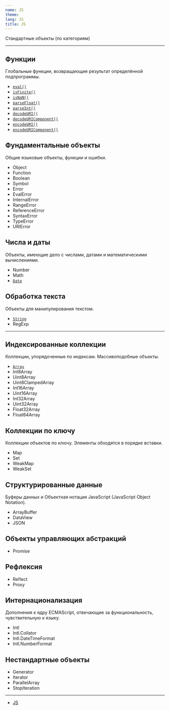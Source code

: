 ```yaml
---
name: JS
theme:
lang: JS
title: JS
---
```


Стандартные объекты (по категориям)

---

## Функции

Глобальные функции, возвращающие результат определённой подпрограммы.

- [`eval()`](/js/eval/)
- [`isFinite()`](/js/isfinite/)
- [`isNaN()`](/js/isnan/)
- [`parseFloat()`](/js/parsefloat/)
- [`parseInt()`](/js/parseint/)
- [`decodeURI()`](/js/decodeuri/)
- [`decodeURIComponent()`](/js/decodeuricomponent/)
- [`encodeURI()`](/js/encodeuri/)
- [`encodeURIComponent()`](/js/encodeuricomponent/)

## Фундаментальные объекты

Общие языковые объекты, функции и ошибки.

- Object
- Function
- Boolean
- Symbol
- Error
- EvalError
- InternalError
- RangeError
- ReferenceError
- SyntaxError
- TypeError
- URIError

## Числа и даты

Объекты, имеющие дело с числами, датами и математическими вычислениями.

- Number
- Math
- [`Date`](/js/date)

## Обработка текста

Объекты для манипулирования текстом.

- [`String`](/js/string)
- RegExp

---

## Индексированные коллекции

Коллекции, упорядоченные по индексам. Массивоподобные объекты.

- [`Array`](/js/array)
- Int8Array
- Uint8Array
- Uint8ClampedArray
- Int16Array
- Uint16Array
- Int32Array
- Uint32Array
- Float32Array
- Float64Array

## Коллекции по ключу

Коллекции объектов по ключу. Элементы обходятся в порядке вставки.

- Map
- Set
- WeakMap
- WeakSet

## Структурированные данные

Буферы данных и Объектная нотация JavaScript (JavaScript Object Notation).

- ArrayBuffer
- DataView
- JSON

## Объекты управляющих абстракций

- Promise

## Рефлексия

- Reflect
- Proxy

## Интернационализация

Дополнения к ядру ECMAScript, отвечающие за функциональность, чувствительную к языку.

- Intl
- Intl.Collator
- Intl.DateTimeFormat
- Intl.NumberFormat

## Нестандартные объекты

- Generator
- Iterator
- ParallelArray
- StopIteration

---

- [JS](https://developer.mozilla.org/ru/docs/Web/JavaScript/Reference/Global_Objects)

